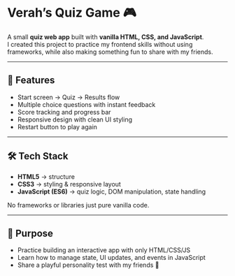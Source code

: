 # Verah’s Quiz Game 🎮

A small **quiz web app** built with **vanilla HTML, CSS, and JavaScript**.  
I created this project to practice my frontend skills without using frameworks, while also making something fun to share with my friends.  

---

## 🚀 Features
- Start screen → Quiz → Results flow  
- Multiple choice questions with instant feedback  
- Score tracking and progress bar  
- Responsive design with clean UI styling  
- Restart button to play again  

---

## 🛠️ Tech Stack
- **HTML5** → structure  
- **CSS3** → styling & responsive layout  
- **JavaScript (ES6)** → quiz logic, DOM manipulation, state handling  

No frameworks or libraries just pure vanilla code.  

---

## 🎯 Purpose
- Practice building an interactive app with only HTML/CSS/JS  
- Learn how to manage state, UI updates, and events in JavaScript  
- Share a playful personality test with my friends 👀  
